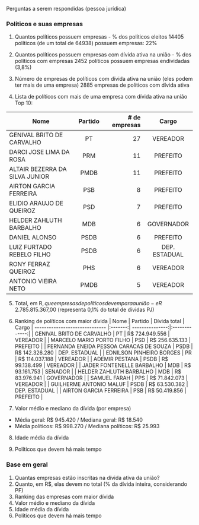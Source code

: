 Perguntas a serem respondidas (pessoa jurídica)

### Políticos e suas empresas

1. Quantos políticos possuem empresas - % dos políticos eleitos
14405 políticos (de um total de 64938) possuem empresas: 22%

2. Quantos políticos possuem empresas com dívida ativa na união - % dos políticos com empresas
2452 políticos possuem empresas endividadas (3,8%)

3. Número de empresas de políticos com dívida ativa na união (eles podem ter mais de uma empresa)
2885 empresas de políticos com dívida ativa

4. Lista de políticos com mais de uma empresa com dívida ativa na união
Top 10:

| Nome                            | Partido | # de empresas   |     Cargo
| ------------------------------  |:-------:| ---------------:|:-------------:|
| GENIVAL BRITO DE CARVALHO       | PT      |       27        | VEREADOR      |
| DARCI JOSE LIMA DA ROSA         | PRM     |       11        | PREFEITO      |
| ALTAIR BEZERRA DA SILVA JUNIOR  | PMDB    |       11        | PREFEITO      |
| AIRTON GARCIA FERREIRA          | PSB     |        8        | PREFEITO      |
| ELIDIO ARAUJO DE QUEIROZ        | PSD     |        7        | PREFEITO      |
| HELDER ZAHLUTH BARBALHO         | MDB     |        6        | GOVERNADOR    |
| DANIEL ALONSO                   | PSDB    |        6        | PREFEITO      |
| LUIZ FURTADO REBELO FILHO       | PSDB    |        6        | DEP. ESTADUAL |
| RONY FERRAZ QUEIROZ             | PHS     |        6        | VEREADOR      |
| ANTONIO VIEIRA NETO             | PMDB    |        5        | VEREADOR      |



5. Total, em R$, que empresas de políticos devem para a união - e % da dívida como um todo
R$ 2.785.815.367,00 (representa 0,1% do total de dívidas PJ)


6. Ranking de políticos com maior dívida
| Nome                                    | Partido | Dívida total    |     Cargo
| ------------------------------          |:-------:| ---------------:|:-------------:|
| GENIVAL BRITO DE CARVALHO               | PT      | R$ 724.949.556  | VEREADOR      |
| MARCELO MARIO PORTO FILHO               |	PSD     | R$ 256.635.133  | PREFEITO      |
| FERNANDA ENEIDA PESSOA CARACAS DE SOUZA | PSDB    | R$ 142.326.280  | DEP. ESTADUAL |
| EDNILSON PINHEIRO BORGES                | PR      | R$ 114.037.188  | VEREADOR      |
| ADEMIR PESTANA                          | PSDB    | R$  99.138.499  | VEREADOR      |
| JADER FONTENELLE BARBALHO               | MDB     | R$  93.161.753  | SENADOR       |
| HELDER ZAHLUTH BARBALHO                 | MDB     | R$  83.976.941  | GOVERNADOR    |
| SAMUEL FARAH                            | PPS     | R$  71.842.073  | VEREADOR      |
| GUILHERME ANTONIO MALUF                 | PSDB    | R$  63.530.382  | DEP. ESTADUAL |
| AIRTON GARCIA FERREIRA                  | PSB     | R$  50.419.856  | PREFEITO      |

7. Valor médio e mediano da dívida (por empresa)
- Média geral: R\$ 945.420 / Mediana geral: R\$ 18.540
- Média políticos:  R\$ 998.270 / Mediana políticos: R\$ 25.993

8. Idade média da dívida


9. Políticos que devem há mais tempo


### Base em geral

1. Quantas empresas estão inscritas na dívida ativa da união?
2. Quanto, em R$, elas devem no total (% da dívida inteira, considerando PF)
3. Ranking das empresas com maior dívida
7. Valor médio e mediano da dívida
8. Idade média da dívida
9. Políticos que devem há mais tempo
